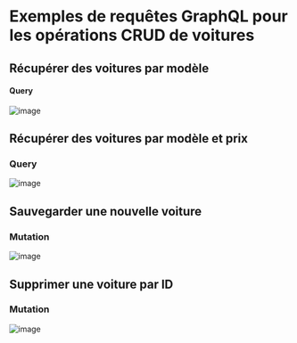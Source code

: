 # Exemples de requêtes GraphQL pour les opérations CRUD de voitures

## Récupérer des voitures par modèle
#### Query
![image](https://github.com/Oussama-pro/contole-Car-Project/assets/98102335/15168514-6b81-4301-a9c7-fd10fb607bcc)

## Récupérer des voitures par modèle et prix
### Query
![image](https://github.com/Oussama-pro/contole-Car-Project/assets/98102335/76d570c8-c060-4686-a623-8eadf337542e)

## Sauvegarder une nouvelle voiture
### Mutation
![image](https://github.com/Oussama-pro/contole-Car-Project/assets/98102335/bcf1bbc3-e117-4dbb-af99-044f9eb541cb)

## Supprimer une voiture par ID
### Mutation
![image](https://github.com/Oussama-pro/contole-Car-Project/assets/98102335/814a2b43-8fb0-4ad0-af28-e005ec0be5af)




